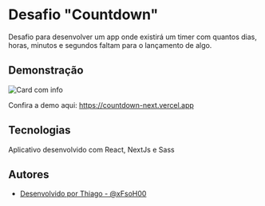 
# Desafio "Countdown"

Desafio para desenvolver um app onde existirá um timer com quantos dias, horas, minutos e segundos faltam para o lançamento de algo.



## Demonstração

![Card com info](https://i.imgur.com/VCQSbtt.png)

Confira a demo aqui: https://countdown-next.vercel.app



## Tecnologias

Aplicativo desenvolvido com React, NextJs e Sass


## Autores

- [Desenvolvido por Thiago - @xFsoH00](https://www.github.com/xFsoH00)

